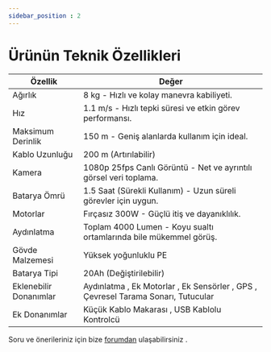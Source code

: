 ```yaml
---
sidebar_position : 2
---
```


# Ürünün Teknik Özellikleri


| Özellik                    | Değer                                                                                                                                                                                                                                      |
|----------------------------|--------------------------------------------------------------------------------------------------------------------------------------------------------------------------------------------------------------------------------------------|
| Ağırlık              | 8 kg - Hızlı ve kolay manevra kabiliyeti.                                                                                                                                                                                                                                      |
| Hız                |  1.1 m/s - Hızlı tepki süresi ve etkin görev performansı.                                                                                                                                                                                                                                      |
|Maksimum Derinlik    |  150 m - Geniş alanlarda kullanım için ideal.                                                                                                                            |
| Kablo Uzunluğu                       | 200 m  (Artırılabilir)                                                                                                                                                                                                              |
|Kamera  | 1080p 25fps Canlı Görüntü - Net ve ayrıntılı görsel veri toplama.                                                                                                                                                                                                                                                    |
| Batarya Ömrü         | 1.5 Saat (Sürekli Kullanım) - Uzun süreli görevler için uygun.                                                                                                                                                          |
| Motorlar     |  Fırçasız 300W - Güçlü itiş ve dayanıklılık.                                                                                                                                                                                                                                       |
| Aydınlatma        |  Toplam 4000 Lumen - Koyu sualtı ortamlarında bile mükemmel görüş.                                                                                                                                                                                                                                    |
|Gövde Malzemesi        | Yüksek yoğunluklu PE                                                                                                                                                                                                                                      |
| Batarya Tipi             | 20Ah (Değiştirilebilir)                                                                                                                                                                                                                                                                                                                                                                            |
| Eklenebilir Donanımlar      | Aydınlatma , Ek Motorlar , Ek Sensörler , GPS , Çevresel Tarama Sonarı, Tutucular  |
| Ek Donanımlar            | Küçük Kablo Makarası , USB Kablolu Kontrolcü                                                                                                                                                                                                                                                                                                                                                                |




Soru ve önerileriniz için bize [forumdan](https://forum.degzrobotics.com/)    ulaşabilirsiniz .